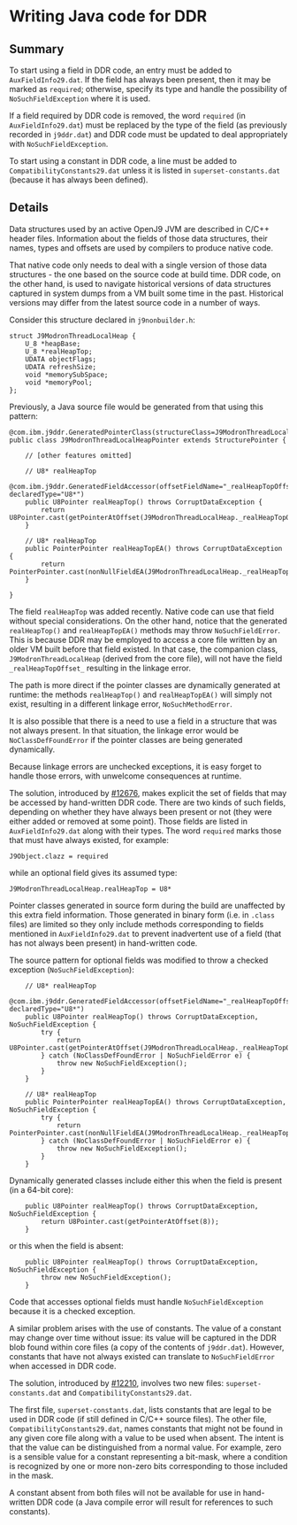 <!--
Copyright IBM Corp. and others 2021

This program and the accompanying materials are made available under
the terms of the Eclipse Public License 2.0 which accompanies this
distribution and is available at https://www.eclipse.org/legal/epl-2.0/
or the Apache License, Version 2.0 which accompanies this distribution and
is available at https://www.apache.org/licenses/LICENSE-2.0.

This Source Code may also be made available under the following
Secondary Licenses when the conditions for such availability set
forth in the Eclipse Public License, v. 2.0 are satisfied: GNU
General Public License, version 2 with the GNU Classpath
Exception [1] and GNU General Public License, version 2 with the
OpenJDK Assembly Exception [2].

[1] https://www.gnu.org/software/classpath/license.html
[2] https://openjdk.org/legal/assembly-exception.html

SPDX-License-Identifier: EPL-2.0 OR Apache-2.0 OR GPL-2.0 WITH Classpath-exception-2.0 OR LicenseRef-GPL-2.0 WITH Assembly-exception
-->

# Writing Java code for DDR

## Summary

To start using a field in DDR code, an entry must be added to `AuxFieldInfo29.dat`. If the field
has always been present, then it may be marked as `required`; otherwise, specify its type and
handle the possibility of `NoSuchFieldException` where it is used.

If a field required by DDR code is removed, the word `required` (in `AuxFieldInfo29.dat`)
must be replaced by the type of the field (as previously recorded in `j9ddr.dat`) and DDR code
must be updated to deal appropriately with `NoSuchFieldException`.

To start using a constant in DDR code, a line must be added to `CompatibilityConstants29.dat`
unless it is listed in `superset-constants.dat` (because it has always been defined).

## Details

Data structures used by an active OpenJ9 JVM are described in C/C++ header files. Information
about the fields of those data structures, their names, types and offsets are used by compilers
to produce native code.

That native code only needs to deal with a single version of those data structures - the
one based on the source code at build time. DDR code, on the other hand, is used to navigate
historical versions of data structures captured in system dumps from a VM built some time in
the past. Historical versions may differ from the latest source code in a number of ways.

Consider this structure declared in `j9nonbuilder.h`:

```
struct J9ModronThreadLocalHeap {
    U_8 *heapBase;
    U_8 *realHeapTop;
    UDATA objectFlags;
    UDATA refreshSize;
    void *memorySubSpace;
    void *memoryPool;
};
```

Previously, a Java source file would be generated from that using this pattern:

```
@com.ibm.j9ddr.GeneratedPointerClass(structureClass=J9ModronThreadLocalHeap.class)
public class J9ModronThreadLocalHeapPointer extends StructurePointer {

    // [other features omitted]

    // U8* realHeapTop
    @com.ibm.j9ddr.GeneratedFieldAccessor(offsetFieldName="_realHeapTopOffset_", declaredType="U8*")
    public U8Pointer realHeapTop() throws CorruptDataException {
        return U8Pointer.cast(getPointerAtOffset(J9ModronThreadLocalHeap._realHeapTopOffset_));
    }

    // U8* realHeapTop
    public PointerPointer realHeapTopEA() throws CorruptDataException {
        return PointerPointer.cast(nonNullFieldEA(J9ModronThreadLocalHeap._realHeapTopOffset_));
    }

}
```

The field `realHeapTop` was added recently. Native code can use that field without
special considerations. On the other hand, notice that the generated `realHeapTop()` and
`realHeapTopEA()` methods may throw `NoSuchFieldError`. This is because DDR may be employed
to access a core file written by an older VM built before that field existed. In that case,
the companion class, `J9ModronThreadLocalHeap` (derived from the core file), will not have the
field `_realHeapTopOffset_` resulting in the linkage error.

The path is more direct if the pointer classes are dynamically generated at runtime: the methods
`realHeapTop()` and `realHeapTopEA()` will simply not exist, resulting in a different linkage
error, `NoSuchMethodError`.

It is also possible that there is a need to use a field in a structure that was not always
present. In that situation, the linkage error would be `NoClassDefFoundError` if the pointer
classes are being generated dynamically.

Because linkage errors are unchecked exceptions, it is easy forget to handle those errors,
with unwelcome consequences at runtime.

The solution, introduced by [#12676](https://github.com/eclipse-openj9/openj9/pull/12676),
makes explicit the set of fields that may be accessed by hand-written DDR code. There are two
kinds of such fields, depending on whether they have always been present or not (they were
either added or removed at some point). Those fields are listed in `AuxFieldInfo29.dat` along
with their types. The word `required` marks those that must have always existed, for example:

```
J9Object.clazz = required
```

while an optional field gives its assumed type:

```
J9ModronThreadLocalHeap.realHeapTop = U8*
```

Pointer classes generated in source form during the build are unaffected by this extra field
information. Those generated in binary form (i.e. in `.class` files) are limited so they only
include methods corresponding to fields mentioned in `AuxFieldInfo29.dat` to prevent inadvertent
use of a field (that has not always been present) in hand-written code.

The source pattern for optional fields was modified to throw a checked exception (`NoSuchFieldException`):

```
    // U8* realHeapTop
    @com.ibm.j9ddr.GeneratedFieldAccessor(offsetFieldName="_realHeapTopOffset_", declaredType="U8*")
    public U8Pointer realHeapTop() throws CorruptDataException, NoSuchFieldException {
        try {
            return U8Pointer.cast(getPointerAtOffset(J9ModronThreadLocalHeap._realHeapTopOffset_));
        } catch (NoClassDefFoundError | NoSuchFieldError e) {
            throw new NoSuchFieldException();
        }
    }

    // U8* realHeapTop
    public PointerPointer realHeapTopEA() throws CorruptDataException, NoSuchFieldException {
        try {
            return PointerPointer.cast(nonNullFieldEA(J9ModronThreadLocalHeap._realHeapTopOffset_));
        } catch (NoClassDefFoundError | NoSuchFieldError e) {
            throw new NoSuchFieldException();
        }
    }
```

Dynamically generated classes include either this when the field is present (in a 64-bit core):

```
    public U8Pointer realHeapTop() throws CorruptDataException, NoSuchFieldException {
        return U8Pointer.cast(getPointerAtOffset(8));
    }
```

or this when the field is absent:

```
    public U8Pointer realHeapTop() throws CorruptDataException, NoSuchFieldException {
        throw new NoSuchFieldException();
    }
```

Code that accesses optional fields must handle `NoSuchFieldException` because it is a checked
exception.

A similar problem arises with the use of constants. The value of a constant may change over
time without issue: its value will be captured in the DDR blob found within core files (a
copy of the contents of `j9ddr.dat`). However, constants that have not always existed can
translate to `NoSuchFieldError` when accessed in DDR code.

The solution, introduced by [#12210](https://github.com/eclipse-openj9/openj9/pull/12210),
involves two new files: `superset-constants.dat` and `CompatibilityConstants29.dat`.

The first file, `superset-constants.dat`, lists constants that are legal to be used in DDR
code (if still defined in C/C++ source files). The other file, `CompatibilityConstants29.dat`,
names constants that might not be found in any given core file along with a value to be used
when absent. The intent is that the value can be distinguished from a normal value. For example,
zero is a sensible value for a constant representing a bit-mask, where a condition is recognized
by one or more non-zero bits corresponding to those included in the mask.

A constant absent from both files will not be available for use in hand-written DDR code (a
Java compile error will result for references to such constants).
